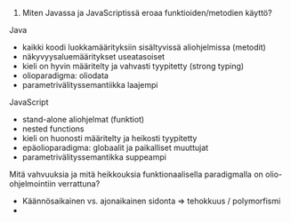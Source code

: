 
1. Miten Javassa ja JavaScriptissä eroaa funktioiden/metodien käyttö?

Java
- kaikki koodi luokkamäärityksiin sisältyvissä aliohjelmissa (metodit)
- näkyvyysaluemääritykset useatasoiset
- kieli on hyvin määritelty ja vahvasti tyypitetty (strong typing)
- olioparadigma: oliodata
- parametrivälityssemantiikka laajempi


JavaScript
- stand-alone aliohjelmat (funktiot)
- nested functions
- kieli on huonosti määritelty ja heikosti tyypitetty
- epäolioparadigma: globaalit ja paikalliset muuttujat
- parametrivälityssemantikka suppeampi


Mitä vahvuuksia ja mitä heikkouksia funktionaalisella paradigmalla on olio-ohjelmointiin verrattuna?
- Käännösaikainen vs. ajonaikainen sidonta => tehokkuus / polymorfismi
- 





